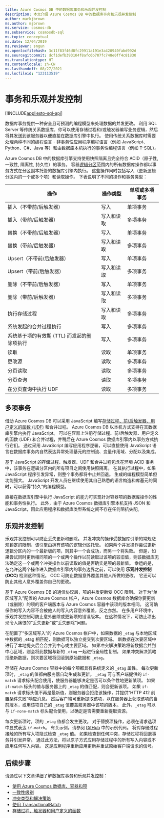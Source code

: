 ```yaml
---
title: Azure Cosmos DB 中的数据库事务和乐观并发控制
description: 本文介绍 Azure Cosmos DB 中的数据库事务和乐观并发控制
author: markjbrown
ms.author: mjbrown
ms.service: cosmos-db
ms.subservice: cosmosdb-sql
ms.topic: conceptual
ms.date: 12/04/2019
ms.reviewer: sngun
ms.openlocfilehash: 3c11f83f46d8fc29911a191e3a420940fabd992d
ms.sourcegitcommit: dcf1defb393104f8afc6b707fc748e0ff4c81830
ms.translationtype: HT
ms.contentlocale: zh-CN
ms.lasthandoff: 08/27/2021
ms.locfileid: "123113519"
---
```

# <a name="transactions-and-optimistic-concurrency-control"></a>事务和乐观并发控制
[!INCLUDE[appliesto-sql-api](../includes/appliesto-sql-api.md)]

数据库事务提供一种安全且可预测的编程模型来处理数据的并发更改。 利用 SQL Server 等传统关系数据库，你可以使用存储过程和/或触发器编写业务逻辑，然后将其发送到该服务器以便直接在数据库引擎中执行。 使用传统关系数据库时需要处理两种不同的编程语言 - 非事务性应用程序编程语言（例如 JavaScript、Python、C#、Java 等）和由数据库本机执行的事务性编程语言（例如 T-SQL）。

Azure Cosmos DB 中的数据库引擎支持使用快照隔离且完全符合 ACID（原子性, 一致性, 隔离性, 持久性）的事务。 容器[逻辑分区](../partitioning-overview.md)范围内的所有数据库操作都以事务方式在分区副本托管的数据库引擎内执行。 这些操作同时包括写入（更新逻辑分区内的一个或多个项）和读取操作。 下表说明了不同的操作和事务类型：

| **操作**  | **操作类型** | **单项或多项事务** |
|---------|---------|---------|
| 插入（不带前/后触发器） | 写入 | 单项事务 |
| 插入（带前/后触发器） | 写入和读取 | 多项事务 |
| 替换（不带前/后触发器） | 写入 | 单项事务 |
| 替换（带前/后触发器） | 写入和读取 | 多项事务 |
| Upsert（不带前/后触发器） | 写入 | 单项事务 |
| Upsert（带前/后触发器） | 写入和读取 | 多项事务 |
| 删除（不带前/后触发器） | 写入 | 单项事务 |
| 删除（带前/后触发器） | 写入和读取 | 多项事务 |
| 执行存储过程 | 写入和读取 | 多项事务 |
| 系统发起的合并过程执行 | 写入 | 多项事务 |
| 系统基于项的有效期 (TTL) 而发起的删除项执行 | 写入 | 多项事务 |
| 读取 | 读取 | 单项事务 |
| 更改源 | 读取 | 多项事务 |
| 分页读取 | 读取 | 多项事务 |
| 分页查询 | 读取 | 多项事务 |
| 在分页查询中执行 UDF | 读取 | 多项事务 |

## <a name="multi-item-transactions"></a>多项事务

借助 Azure Cosmos DB 可以采用 JavaScript 编写[存储过程、前/后触发器、用户定义的函数 (UDF)](stored-procedures-triggers-udfs.md) 和合并过程。 Azure Cosmos DB 以本机方式支持在其数据库引擎内执行 JavaScript。 可以在容器上注册存储过程、前/后触发器、用户定义的函数 (UDF) 和合并过程，并稍后在 Azure Cosmos 数据库引擎内以事务方式执行它们。 通过采用 JavaScript 编写应用程序逻辑，可以直接使用 JavaScript 语言在数据库事务内自然表达异常处理基元的控制流、变量作用域、分配以及集成。

基于 JavaScript 的存储过程、触发器、UDF 和合并过程包含在环境 ACID 事务中，该事务在逻辑分区内的所有项目之间使用快照隔离。 在其执行过程中，如果 JavaScript 程序引发异常，则整个事务都将中止并回退。 生成的编程模型简单但功能强大。 JavaScript 开发人员在继续使用其自己熟悉的语言构造和库基元的同时，可以获得“持久”的编程模型。

直接在数据库引擎中执行 JavaScript 的能力可实现针对容器项的数据库操作的性能和事务性执行。 此外，由于 Azure Cosmos 数据库引擎本机支持 JSON 和 JavaScript，因此应用程序和数据库类型系统之间不存在任何阻抗失配。

## <a name="optimistic-concurrency-control"></a>乐观并发控制

乐观并发控制可以防止丢失更新和删除。 并发冲突的操作受数据库引擎的常规悲观锁定的限制，该引擎由拥有该项的逻辑分区托管。 如果两个并发操作尝试更新逻辑分区内的一个最新版的项，则其中一个会成功，而另一个将失败。 但是，如果尝试同时更新相同项的一个或两个操作以前读取过该项的较旧值，则该数据库无法确定这一个或两个冲突操作以前读取的值是否确实是项的最新值。 幸运的是，在允许这两个操作进入数据库引擎内的事务边界之前，可以使用 **乐观并发控制 (OCC)** 检测这种情况。 OCC 可防止数据意外覆盖其他人所做的更改。 它还可以防止其他人意外覆盖你自己的更改。

基于 Azure Cosmos DB 的通信协议层，项的并发更新受 OCC 限制。 对于为“单区域写入”配置的 Azure Cosmos 帐户，Azure Cosmos 数据库会确保你要更新（或删除）的项的客户端版本与 Azure Cosmos 容器中该项的版本相同。 这可确保你的写入内容不会被他人的写入内容意外覆盖，反之亦然。 在多用户环境中，乐观并发控制可防止意外删除或更新项的错误版本。 在这种情况下，可防止项出现令人痛恨的“丢失更新”或“丢失删除”问题。

在配置了“多区域写入”的 Azure Cosmos 帐户中，如果数据的 `_etag` 与本地区域中数据的 _etag 相匹配，则数据可以独立提交到次要区域。 新数据在次要区域中进行了本地提交后会合并到中心或主要区域。 如果冲突解决策略将新数据合并到中心区域，则会将此数据与新的 `_etag` 一起进行全局性复制。 如果冲突解决策略拒绝新数据，则次要区域将回滚到原始数据和 `_etag`。

存储在 Azure Cosmos 容器中的每个项都具有系统定义的 `_etag` 属性。 每次更新项时，`_etag` 的值都由服务器自动生成和更新。 `_etag` 可与客户端提供的 `if-match` 请求标头配合使用，使服务器能够决定是否可以条件性地更新某项。 如果 `if-match` 标头的值与服务器上的 `_etag` 的值匹配，则会更新该项。 如果 `if-match` 请求标头值不再是最新值，则服务器会拒绝该操作，并提供“HTTP 412 前置条件失败”响应消息。 然后客户端可重新提取该项，以在服务器上获取该项的当前版本，或用该项自己的 `_etag` 值覆盖服务器中该项的版本。 此外，`_etag` 可以与 `if-none-match` 标头配合使用，以确定是否需要重新提取资源。

每次更新项时，项的 `_etag` 值都会发生更改。 对于替换项操作，必须在请求选项中显式表达 `if-match`。 有关示例，请参阅 [GitHub](https://github.com/Azure/azure-cosmos-dotnet-v3/blob/master/Microsoft.Azure.Cosmos.Samples/Usage/ItemManagement/Program.cs#L676-L772) 中的示例代码。 将对存储过程接触的所有写入项隐式检查 `_etag` 值。 如果检查到任何冲突，存储过程将回退事务并引发异常。 通过此方法，将以原子方式应用存储过程中的所有写入内容或不应用任何写入内容。 这是应用程序重新应用更新并重试原始客户端请求的信号。

## <a name="next-steps"></a>后续步骤

请通过以下文章详细了解数据库事务和乐观并发控制：

- [使用 Azure Cosmos 数据库、容器和项](../account-databases-containers-items.md)
- [一致性级别](../consistency-levels.md)
- [冲突类型和解决策略](../conflict-resolution-policies.md)
- [使用 TransactionalBatch](transactional-batch.md)
- [存储过程、触发器和用户定义的函数](stored-procedures-triggers-udfs.md)
